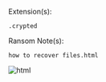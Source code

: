 Extension(s): 
```
.crypted
```
Ransom Note(s): 
```
how to recover files.html
```
![html](https://github.com/user-attachments/assets/9a26051f-004f-4ca7-b331-2990ec0151e3)
